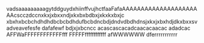vadsaaaaaaaaagytddguydxhiinffvujhctfaaFafaAAAAAAAAAAAAAAAAAAAAAAcscczdccnxkxjxbxxndjxkxbxbdbxjxkxkxbxjc xbxhxbcbchdhdhdbcbcbdhdufbcbdncbdjdndvdbdhdnsjxkxjxbxhdjdkxbxxsvadveavefesfe
dafafewf
bdjxjxbcncc
acascascacadcaacacaacac
adadcac
AFFWaFFFFFFFFFFFFfff
FFFFFffffffffffff
afWWWWWW
dferrrrrrrrrrr
